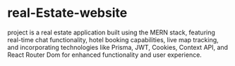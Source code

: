 # real-Estate-website
project is a real estate application built using the MERN stack, featuring real-time chat functionality, hotel booking capabilities, live map tracking, and incorporating technologies like Prisma, JWT, Cookies, Context API, and React Router Dom for enhanced functionality and user experience.
